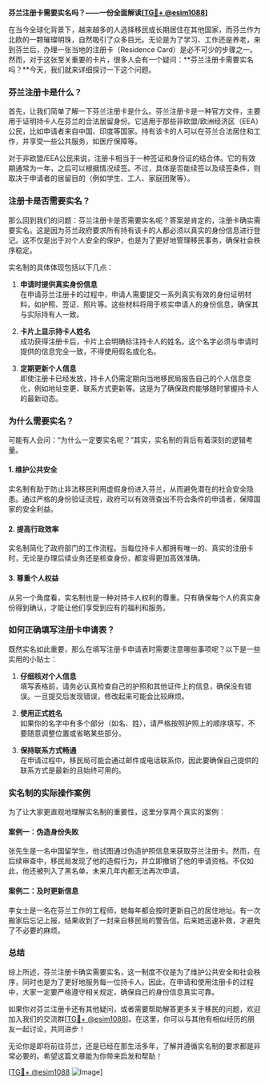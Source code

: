 **芬兰注册卡需要实名吗？——一份全面解读[[TG💪+ @esim1088](https://t.me/s/esim1088)]**

在当今全球化背景下，越来越多的人选择移民或长期居住在其他国家，而芬兰作为北欧的一颗璀璨明珠，自然吸引了众多目光。无论是为了学习、工作还是养老，来到芬兰后，办理一张当地的注册卡（Residence Card）是必不可少的步骤之一。然而，对于这张至关重要的卡片，很多人会有一个疑问：**芬兰注册卡需要实名吗？**今天，我们就来详细探讨一下这个问题。

### 芬兰注册卡是什么？

首先，让我们简单了解一下芬兰注册卡是什么。芬兰注册卡是一种官方文件，主要用于证明持卡人在芬兰的合法居留身份。它适用于那些非欧盟/欧洲经济区（EEA）公民，比如申请者来自中国、印度等国家。持有该卡的人可以在芬兰合法居住和工作，并享受一些公共服务，如医疗保障等。

对于非欧盟/EEA公民来说，注册卡相当于一种签证和身份证的结合体。它的有效期通常为一年，之后可以根据情况续签。不过，具体是否能续签以及续签条件，则取决于申请者的居留目的（例如学生、工人、家庭团聚等）。

### 注册卡是否需要实名？

那么回到我们的问题：芬兰注册卡是否需要实名呢？答案是肯定的，注册卡确实需要实名。这是因为芬兰政府要求所有持有该卡的人都必须以真实的身份信息进行登记。这不仅是出于对个人安全的保护，也是为了更好地管理移民事务，确保社会秩序稳定。

实名制的具体体现包括以下几点：

1. **申请时提供真实身份信息**  
   在申请芬兰注册卡的过程中，申请人需要提交一系列真实有效的身份证明材料，如护照、签证、照片等。这些材料将用于核实申请人的身份信息，确保其与实际持有人一致。

2. **卡片上显示持卡人姓名**  
   成功获得注册卡后，卡片上会明确标注持卡人的姓名。这个名字必须与申请时提供的信息完全一致，不得使用假名或化名。

3. **定期更新个人信息**  
   即使注册卡已经发放，持卡人仍需定期向当地移民局报告自己的个人信息变化，例如地址变更、联系方式更新等。这是为了确保政府能够随时掌握持卡人的最新动态。

### 为什么需要实名？

可能有人会问：“为什么一定要实名呢？”其实，实名制的背后有着深刻的逻辑考量。

#### 1. 维护公共安全
实名制有助于防止非法移民利用虚假身份进入芬兰，从而避免潜在的社会安全隐患。通过严格的身份验证流程，政府可以有效筛查出不符合条件的申请者，保障国家的安全利益。

#### 2. 提高行政效率
实名制简化了政府部门的工作流程。当每位持卡人都拥有唯一的、真实的注册卡时，无论是办理后续业务还是核查身份，都变得更加高效准确。

#### 3. 尊重个人权益
从另一个角度看，实名制也是一种对持卡人权利的尊重。只有确保每个人的真实身份得到确认，才能让他们享受到应有的福利和服务。

### 如何正确填写注册卡申请表？

既然实名如此重要，那么在填写注册卡申请表时需要注意哪些事项呢？以下是一些实用的小贴士：

1. **仔细核对个人信息**  
   填写表格前，请务必认真检查自己的护照和其他证件上的信息，确保没有错误。一旦提交后发现错误，修改起来可能会比较麻烦。

2. **使用正式姓名**  
   如果你的名字中有多个部分（如名、姓），请严格按照护照上的顺序填写，不要随意调整位置或省略某些部分。

3. **保持联系方式畅通**  
   在申请过程中，移民局可能会通过邮件或电话联系你，因此要确保自己提供的联系方式是最新的且始终可用的。

### 实名制的实际操作案例

为了让大家更直观地理解实名制的重要性，这里分享两个真实的案例：

#### 案例一：伪造身份失败
张先生是一名中国留学生，他试图通过伪造护照信息来获取芬兰注册卡。然而，在后续审查中，移民局发现了他的造假行为，并立即撤销了他的申请资格。不仅如此，他还被列入了黑名单，未来几年内都无法再次申请。

#### 案例二：及时更新信息
李女士是一名在芬兰工作的工程师，她每年都会按时更新自己的居住地址。有一次搬家后忘记上报，结果收到了一封来自移民局的警告信。后来她迅速补救，才避免了不必要的麻烦。

### 总结

综上所述，芬兰注册卡确实需要实名，这一制度不仅是为了维护公共安全和社会秩序，同时也是为了更好地服务每一位持卡人。因此，在申请和使用注册卡的过程中，大家一定要严格遵守相关规定，确保自己的身份信息真实可靠。

如果你对芬兰注册卡还有其他疑问，或者需要帮助解答更多关于移民的问题，欢迎加入我们的交流群[[TG💪+ @esim1088](https://t.me/s/esim1088)]。在这里，你可以与其他有相似经历的朋友一起讨论，共同进步！

无论你是即将前往芬兰，还是已经在那生活多年，了解并遵循实名制的要求都是非常必要的。希望这篇文章能为你带来启发和帮助！

[[TG💪+ @esim1088](https://t.me/s/esim1088) ![Image](https://i.postimg.cc/4NQfJmqS/Snipaste-2025-05-13-00-14-12.png)]